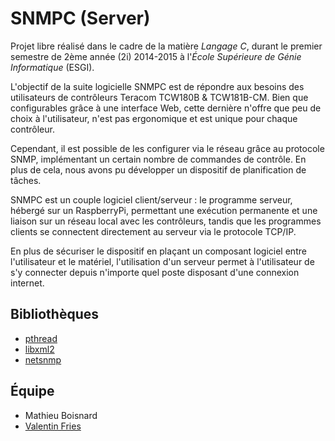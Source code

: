 SNMPC (Server)
=============

Projet libre réalisé dans le cadre de la matière *Langage C*, durant le premier semestre de 2ème année (2i) 2014-2015 à l'*École Supérieure de Génie Informatique* (ESGI).

L'objectif de la suite logicielle SNMPC est de répondre aux besoins des utilisateurs de contrôleurs Teracom TCW180B & TCW181B-CM. Bien que configurables grâce à une interface Web, cette dernière n'offre que peu de choix à l'utilisateur, n'est pas ergonomique et est unique pour chaque contrôleur.

Cependant, il est possible de les configurer via le réseau grâce au protocole SNMP, implémentant un certain nombre de commandes de contrôle. En plus de cela, nous avons pu développer un dispositif de planification de tâches.

SNMPC est un couple logiciel client/serveur : le programme serveur, hébergé sur un RaspberryPi, permettant une exécution permanente et une liaison sur un réseau local avec les contrôleurs, tandis que les programmes clients se connectent directement au serveur via le protocole TCP/IP.

En plus de sécuriser le dispositif en plaçant un composant logiciel entre l'utilisateur et le matériel, l'utilisation d'un serveur permet à l'utilisateur de s'y connecter depuis n'importe quel poste disposant d'une connexion internet.

Bibliothèques
------------

* [pthread](http://en.wikipedia.org/wiki/POSIX_Threads)
* [libxml2](http://www.xmlsoft.org/)
* [netsnmp](http://www.net-snmp.org/)

Équipe
------------
* Mathieu Boisnard
* [Valentin Fries](http://fries.io)